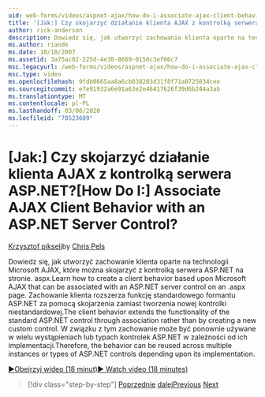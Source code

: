 ```yaml
---
uid: web-forms/videos/aspnet-ajax/how-do-i-associate-ajax-client-behavior-with-an-aspnet-server-control
title: '[Jak:] Czy skojarzyć działanie klienta AJAX z kontrolką serwera ASP.NET? | Microsoft Docs'
author: rick-anderson
description: Dowiedz się, jak utworzyć zachowanie klienta oparte na technologii Microsoft AJAX, które można skojarzyć z kontrolką serwera ASP.NET na stronie. aspx. Zachowanie klienta e...
ms.author: riande
ms.date: 10/18/2007
ms.assetid: 3a75ac02-225d-4e30-8669-0156c3ef06c7
msc.legacyurl: /web-forms/videos/aspnet-ajax/how-do-i-associate-ajax-client-behavior-with-an-aspnet-server-control
msc.type: video
ms.openlocfilehash: 9fdb0665aa8a6cb038203d31f8f71a8725834cee
ms.sourcegitcommit: e7e91932a6e91a63e2e46417626f39d6b244a3ab
ms.translationtype: MT
ms.contentlocale: pl-PL
ms.lasthandoff: 03/06/2020
ms.locfileid: "78523689"
---
```

# <a name="how-do-i-associate-ajax-client-behavior-with-an-aspnet-server-control"></a><span data-ttu-id="de69d-105">[Jak:] Czy skojarzyć działanie klienta AJAX z kontrolką serwera ASP.NET?</span><span class="sxs-lookup"><span data-stu-id="de69d-105">[How Do I:] Associate AJAX Client Behavior with an ASP.NET Server Control?</span></span>

<span data-ttu-id="de69d-106">[Krzysztof pikseli](https://twitter.com/chrispels)</span><span class="sxs-lookup"><span data-stu-id="de69d-106">by [Chris Pels](https://twitter.com/chrispels)</span></span>

<span data-ttu-id="de69d-107">Dowiedz się, jak utworzyć zachowanie klienta oparte na technologii Microsoft AJAX, które można skojarzyć z kontrolką serwera ASP.NET na stronie. aspx.</span><span class="sxs-lookup"><span data-stu-id="de69d-107">Learn how to create a client behavior based upon Microsoft AJAX that can be associated with an ASP.NET server control on an .aspx page.</span></span> <span data-ttu-id="de69d-108">Zachowanie klienta rozszerza funkcję standardowego formantu ASP.NET za pomocą skojarzenia zamiast tworzenia nowej kontrolki niestandardowej.</span><span class="sxs-lookup"><span data-stu-id="de69d-108">The client behavior extends the functionality of the standard ASP.NET control through association rather than by creating a new custom control.</span></span> <span data-ttu-id="de69d-109">W związku z tym zachowanie może być ponownie używane w wielu wystąpieniach lub typach kontrolek ASP.NET w zależności od ich implementacji.</span><span class="sxs-lookup"><span data-stu-id="de69d-109">Therefore, the behavior can be reused across multiple instances or types of ASP.NET controls depending upon its implementation.</span></span>

[<span data-ttu-id="de69d-110">&#9654;Obejrzyj wideo (18 minut)</span><span class="sxs-lookup"><span data-stu-id="de69d-110">&#9654; Watch video (18 minutes)</span></span>](https://channel9.msdn.com/Blogs/ASP-NET-Site-Videos/how-do-i-associate-ajax-client-behavior-with-an-aspnet-server-control)

> [!div class="step-by-step"]
> <span data-ttu-id="de69d-111">[Poprzednie](how-do-i-build-custom-server-controls-that-work-with-or-without-aspnet-ajax.md)
> [dalej](how-do-i-retrieve-values-from-server-side-ajax-controls.md)</span><span class="sxs-lookup"><span data-stu-id="de69d-111">[Previous](how-do-i-build-custom-server-controls-that-work-with-or-without-aspnet-ajax.md)
[Next](how-do-i-retrieve-values-from-server-side-ajax-controls.md)</span></span>
